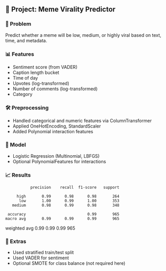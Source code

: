 ## 🎯 Project: Meme Virality Predictor

### 📌 Problem
Predict whether a meme will be low, medium, or highly viral based on text, time, and metadata.

### 📊 Features
- Sentiment score (from VADER)
- Caption length bucket
- Time of day
- Upvotes (log-transformed)
- Number of comments (log-transformed)
- Category

### 🛠️ Preprocessing
- Handled categorical and numeric features via ColumnTransformer
- Applied OneHotEncoding, StandardScaler
- Added Polynomial interaction features

### 🤖 Model
- Logistic Regression (Multinomial, LBFGS)
- Optional PolynomialFeatures for interactions

### 📈 Results

               precision    recall  f1-score   support

         high       0.99      0.98      0.98       264
          low       1.00      0.99      1.00       353
       medium       0.98      0.99      0.98       348
  
     accuracy                           0.99       965
    macro avg       0.99      0.99      0.99       965
 weighted avg       0.99      0.99      0.99       965

### 📎 Extras
- Used stratified train/test split
- Used VADER for sentiment
- Optional SMOTE for class balance (not required here)
